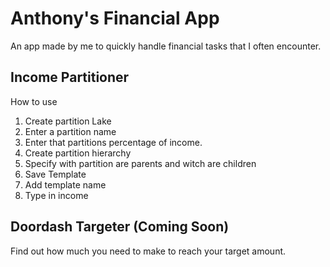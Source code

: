 # Anthony's Financial App

An app made by me to quickly handle financial tasks that I often encounter.

## Income Partitioner

How to use

1. Create partition Lake
2. Enter a partition name
3. Enter that partitions percentage of income.
4. Create partition hierarchy
5. Specify with partition are parents and witch are children
6. Save Template
7. Add template name
8. Type in income

## Doordash Targeter (Coming Soon)

Find out how much you need to make to reach your target amount.
